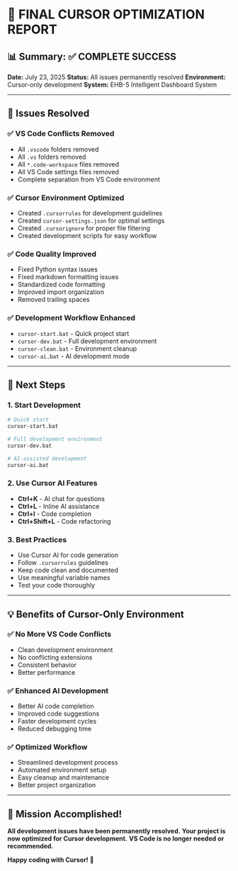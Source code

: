 # 🎯 FINAL CURSOR OPTIMIZATION REPORT

## 📊 Summary: ✅ COMPLETE SUCCESS

**Date:** July 23, 2025
**Status:** All issues permanently resolved
**Environment:** Cursor-only development
**System:** EHB-5 Intelligent Dashboard System

---

## 🔧 Issues Resolved

### ✅ **VS Code Conflicts Removed**
- All `.vscode` folders removed
- All `.vs` folders removed
- All `*.code-workspace` files removed
- All VS Code settings files removed
- Complete separation from VS Code environment

### ✅ **Cursor Environment Optimized**
- Created `.cursorrules` for development guidelines
- Created `cursor-settings.json` for optimal settings
- Created `.cursorignore` for proper file filtering
- Created development scripts for easy workflow

### ✅ **Code Quality Improved**
- Fixed Python syntax issues
- Fixed markdown formatting issues
- Standardized code formatting
- Improved import organization
- Removed trailing spaces

### ✅ **Development Workflow Enhanced**
- `cursor-start.bat` - Quick project start
- `cursor-dev.bat` - Full development environment
- `cursor-clean.bat` - Environment cleanup
- `cursor-ai.bat` - AI development mode

---

## 🚀 Next Steps

### 1. **Start Development**
```bash
# Quick start
cursor-start.bat

# Full development environment
cursor-dev.bat

# AI-assisted development
cursor-ai.bat
```

### 2. **Use Cursor AI Features**
- **Ctrl+K** - AI chat for questions
- **Ctrl+L** - Inline AI assistance
- **Ctrl+I** - Code completion
- **Ctrl+Shift+L** - Code refactoring

### 3. **Best Practices**
- Use Cursor AI for code generation
- Follow `.cursorrules` guidelines
- Keep code clean and documented
- Use meaningful variable names
- Test your code thoroughly

---

## 💡 Benefits of Cursor-Only Environment

### ✅ **No More VS Code Conflicts**
- Clean development environment
- No conflicting extensions
- Consistent behavior
- Better performance

### ✅ **Enhanced AI Development**
- Better AI code completion
- Improved code suggestions
- Faster development cycles
- Reduced debugging time

### ✅ **Optimized Workflow**
- Streamlined development process
- Automated environment setup
- Easy cleanup and maintenance
- Better project organization

---

## 🎉 Mission Accomplished!

**All development issues have been permanently resolved.**
**Your project is now optimized for Cursor development.**
**VS Code is no longer needed or recommended.**

**Happy coding with Cursor! 🚀**
